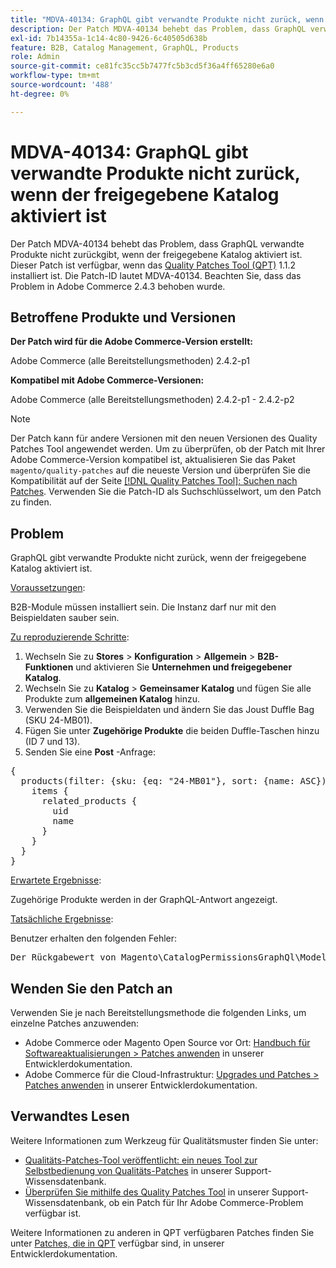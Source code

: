```yaml
---
title: "MDVA-40134: GraphQL gibt verwandte Produkte nicht zurück, wenn der freigegebene Katalog aktiviert ist."
description: Der Patch MDVA-40134 behebt das Problem, dass GraphQL verwandte Produkte nicht zurückgibt, wenn der freigegebene Katalog aktiviert ist. Dieser Patch ist verfügbar, wenn das [Quality Patches Tool (QPT)](/help/announcements/adobe-commerce-announcements/magento-quality-patches-released-new-tool-to-self-serve-quality-patches.md) 1.1.2 installiert ist. Die Patch-ID lautet MDVA-40134. Beachten Sie, dass das Problem in Adobe Commerce 2.4.3 behoben wurde.
exl-id: 7b14355a-1c14-4c80-9426-6c40505d638b
feature: B2B, Catalog Management, GraphQL, Products
role: Admin
source-git-commit: ce81fc35cc5b7477fc5b3cd5f36a4ff65280e6a0
workflow-type: tm+mt
source-wordcount: '488'
ht-degree: 0%

---
```


# MDVA-40134: GraphQL gibt verwandte Produkte nicht zurück, wenn der freigegebene Katalog aktiviert ist

Der Patch MDVA-40134 behebt das Problem, dass GraphQL verwandte Produkte nicht zurückgibt, wenn der freigegebene Katalog aktiviert ist. Dieser Patch ist verfügbar, wenn das [Quality Patches Tool (QPT)](/help/announcements/adobe-commerce-announcements/magento-quality-patches-released-new-tool-to-self-serve-quality-patches.md) 1.1.2 installiert ist. Die Patch-ID lautet MDVA-40134. Beachten Sie, dass das Problem in Adobe Commerce 2.4.3 behoben wurde.

## Betroffene Produkte und Versionen

**Der Patch wird für die Adobe Commerce-Version erstellt:**

Adobe Commerce (alle Bereitstellungsmethoden) 2.4.2-p1

**Kompatibel mit Adobe Commerce-Versionen:**

Adobe Commerce (alle Bereitstellungsmethoden) 2.4.2-p1 - 2.4.2-p2

>[!NOTE]
>
>Der Patch kann für andere Versionen mit den neuen Versionen des Quality Patches Tool angewendet werden. Um zu überprüfen, ob der Patch mit Ihrer Adobe Commerce-Version kompatibel ist, aktualisieren Sie das Paket `magento/quality-patches` auf die neueste Version und überprüfen Sie die Kompatibilität auf der Seite [[!DNL Quality Patches Tool]: Suchen nach Patches](https://devdocs.magento.com/quality-patches/tool.html#patch-grid). Verwenden Sie die Patch-ID als Suchschlüsselwort, um den Patch zu finden.

## Problem

GraphQL gibt verwandte Produkte nicht zurück, wenn der freigegebene Katalog aktiviert ist.

<u>Voraussetzungen</u>:

B2B-Module müssen installiert sein.
Die Instanz darf nur mit den Beispieldaten sauber sein.

<u>Zu reproduzierende Schritte</u>:

1. Wechseln Sie zu **Stores** > **Konfiguration** > **Allgemein** > **B2B-Funktionen** und aktivieren Sie **Unternehmen und freigegebener Katalog**.
1. Wechseln Sie zu **Katalog** > **Gemeinsamer Katalog** und fügen Sie alle Produkte zum **allgemeinen Katalog** hinzu.
1. Verwenden Sie die Beispieldaten und ändern Sie das Joust Duffle Bag (SKU 24-MB01).
1. Fügen Sie unter **Zugehörige Produkte** die beiden Duffle-Taschen hinzu (ID 7 und 13).
1. Senden Sie eine **Post** -Anfrage:

<pre>{
  products(filter: {sku: {eq: "24-MB01"}, sort: {name: ASC}) {
    items {
      related_products {
        uid
        name
      }
    }
  }
}</pre>

<u>Erwartete Ergebnisse</u>:

Zugehörige Produkte werden in der GraphQL-Antwort angezeigt.

<u>Tatsächliche Ergebnisse</u>:

Benutzer erhalten den folgenden Fehler:

<pre>Der Rückgabewert von Magento\CatalogPermissionsGraphQl\Model\Store\StoreProcessor::getStoreId() muss vom Typ int, null return {"exception":"[object] (GraphQL\\Error\\Error(code: 0): Der Rückgabewert von Magento\\CatalogPermissionsGraphQl\\Model\\Store\\StoreProcessor::getStoreId() muss vom Typ int, null zurückgegeben sein </pre>

## Wenden Sie den Patch an

Verwenden Sie je nach Bereitstellungsmethode die folgenden Links, um einzelne Patches anzuwenden:

* Adobe Commerce oder Magento Open Source vor Ort: [Handbuch für Softwareaktualisierungen > Patches anwenden](https://devdocs.magento.com/guides/v2.4/comp-mgr/patching/mqp.html) in unserer Entwicklerdokumentation.
* Adobe Commerce für die Cloud-Infrastruktur: [Upgrades und Patches > Patches anwenden](https://devdocs.magento.com/cloud/project/project-patch.html) in unserer Entwicklerdokumentation.

## Verwandtes Lesen

Weitere Informationen zum Werkzeug für Qualitätsmuster finden Sie unter:

* [Qualitäts-Patches-Tool veröffentlicht: ein neues Tool zur Selbstbedienung von Qualitäts-Patches](/help/announcements/adobe-commerce-announcements/magento-quality-patches-released-new-tool-to-self-serve-quality-patches.md) in unserer Support-Wissensdatenbank.
* [Überprüfen Sie mithilfe des Quality Patches Tool](/help/support-tools/patches-available-in-qpt-tool/check-patch-for-magento-issue-with-magento-quality-patches.md) in unserer Support-Wissensdatenbank, ob ein Patch für Ihr Adobe Commerce-Problem verfügbar ist.

Weitere Informationen zu anderen in QPT verfügbaren Patches finden Sie unter [Patches, die in QPT](https://devdocs.magento.com/quality-patches/tool.html#patch-grid) verfügbar sind, in unserer Entwicklerdokumentation.
